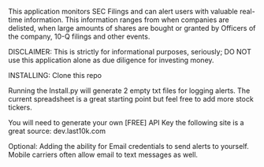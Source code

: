 

This application monitors SEC Filings and can alert users with valuable real-time information. This information ranges from when companies are delisted, when large amounts of shares are bought or granted by Officers of the company, 10-Q filings and other events.

DISCLAIMER: This is strictly for informational purposes, seriously; DO NOT use this application alone as due diligence for investing money.

 INSTALLING: Clone this repo

 Running the Install.py will generate 2 empty txt files for logging alerts. The current spreadsheet is a great starting point but feel free to add more stock tickers.

 You will need to generate your own [FREE] API Key the following site is a great source: dev.last10k.com

 Optional: Adding the ability for Email credentials to send alerts to yourself.
 Mobile carriers often allow email to text messages as well.


